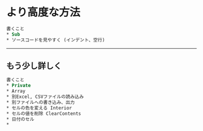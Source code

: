 # より高度な方法

```vb
書くこと
* Sub
* ソースコードを見やすく (インデント、空行)
```


------------------


## もう少し詳しく

```vb
書くこと
* Private
* Array
* 別Excel, CSVファイルの読み込み
* 別ファイルへの書き込み、出力
* セルの色を変える Interior
* セルの値を削除 ClearContents
* 日付のセル
* 
```

